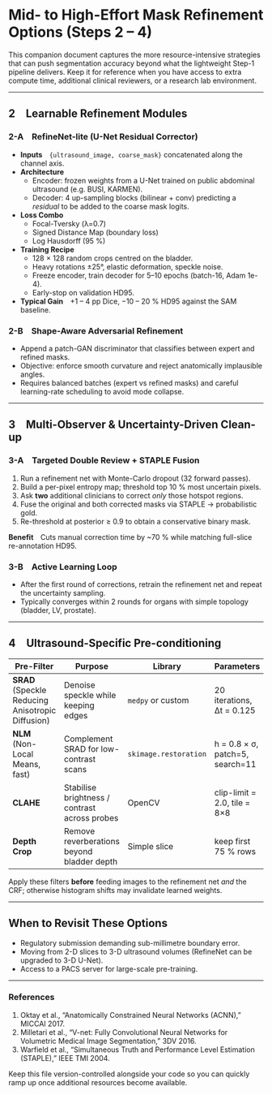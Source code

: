 # Mid- to High-Effort Mask Refinement Options (Steps 2 – 4)

This companion document captures the more resource-intensive strategies that can push segmentation accuracy beyond what the lightweight Step-1 pipeline delivers.  Keep it for reference when you have access to extra compute time, additional clinical reviewers, or a research lab environment.

---
## 2 Learnable Refinement Modules

### 2-A RefineNet-lite (U-Net Residual Corrector)
* **Inputs** `{ultrasound_image, coarse_mask}` concatenated along the channel axis.
* **Architecture** 
  * Encoder: frozen weights from a U-Net trained on public abdominal ultrasound (e.g. BUSI, KARMEN).
  * Decoder: 4 up-sampling blocks (bilinear + conv) predicting a *residual* to be added to the coarse mask logits.
* **Loss Combo**
  * Focal-Tversky (λ=0.7)
  * Signed Distance Map (boundary loss)
  * Log Hausdorff (95 %)
* **Training Recipe**
  * 128 × 128 random crops centred on the bladder.
  * Heavy rotations ±25°, elastic deformation, speckle noise.
  * Freeze encoder, train decoder for 5–10 epochs (batch-16, Adam 1e-4).
  * Early-stop on validation HD95.
* **Typical Gain** +1 – 4 pp Dice, −10 – 20 % HD95 against the SAM baseline.

### 2-B Shape-Aware Adversarial Refinement
* Append a patch-GAN discriminator that classifies between expert and refined masks.
* Objective: enforce smooth curvature and reject anatomically implausible angles.
* Requires balanced batches (expert vs refined masks) and careful learning-rate scheduling to avoid mode collapse.

---
## 3 Multi-Observer & Uncertainty-Driven Clean-up

### 3-A Targeted Double Review + STAPLE Fusion
1. Run a refinement net with Monte-Carlo dropout (32 forward passes).
2. Build a per-pixel entropy map; threshold top 10 % most uncertain pixels.
3. Ask **two** additional clinicians to correct *only* those hotspot regions.
4. Fuse the original and both corrected masks via STAPLE → probabilistic gold.
5. Re-threshold at posterior ≥ 0.9 to obtain a conservative binary mask.

**Benefit** Cuts manual correction time by ~70 % while matching full-slice re-annotation HD95.

### 3-B Active Learning Loop
* After the first round of corrections, retrain the refinement net and repeat the uncertainty sampling.
* Typically converges within 2 rounds for organs with simple topology (bladder, LV, prostate).

---
## 4 Ultrasound-Specific Pre-conditioning

| Pre-Filter | Purpose | Library | Parameters |
|------------|---------|---------|-------------|
| **SRAD** (Speckle Reducing Anisotropic Diffusion) | Denoise speckle while keeping edges | `medpy` or custom | 20 iterations, Δt = 0.125 |
| **NLM** (Non-Local Means, fast) | Complement SRAD for low-contrast scans | `skimage.restoration` | h = 0.8 × σ, patch=5, search=11 |
| **CLAHE** | Stabilise brightness / contrast across probes | OpenCV | clip-limit = 2.0, tile = 8×8 |
| **Depth Crop** | Remove reverberations beyond bladder depth | Simple slice | keep first 75 % rows |

Apply these filters **before** feeding images to the refinement net *and* the CRF; otherwise histogram shifts may invalidate learned weights.

---
## When to Revisit These Options
* Regulatory submission demanding sub-millimetre boundary error.
* Moving from 2-D slices to 3-D ultrasound volumes (RefineNet can be upgraded to 3-D U-Net).
* Access to a PACS server for large-scale pre-training.

---
### References
1. Oktay et al., “Anatomically Constrained Neural Networks (ACNN),” MICCAI 2017.
2. Milletari et al., “V-net: Fully Convolutional Neural Networks for Volumetric Medical Image Segmentation,” 3DV 2016.
3. Warfield et al., “Simultaneous Truth and Performance Level Estimation (STAPLE),” IEEE TMI 2004.

Keep this file version-controlled alongside your code so you can quickly ramp up once additional resources become available.